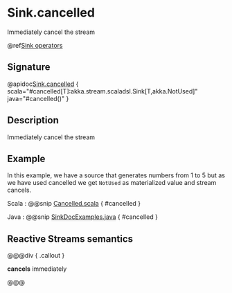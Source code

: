 # Sink.cancelled

Immediately cancel the stream

@ref[Sink operators](../index.md#sink-operators)

## Signature

@apidoc[Sink.cancelled](Sink$) { scala="#cancelled[T]:akka.stream.scaladsl.Sink[T,akka.NotUsed]" java="#cancelled()" }


## Description

Immediately cancel the stream

## Example

In this example, we have a source that generates numbers from 1 to 5 but as we have used cancelled we get `NotUsed` as materialized value and stream cancels.

Scala
:   @@snip [Cancelled.scala](/gemini-docs/src/test/scala/docs/stream/operators/sink/Cancelled.scala) { #cancelled }

Java
:   @@snip [SinkDocExamples.java](/gemini-docs/src/test/java/jdocs/stream/operators/SinkDocExamples.java) { #cancelled }

## Reactive Streams semantics

@@@div { .callout }

**cancels** immediately

@@@
